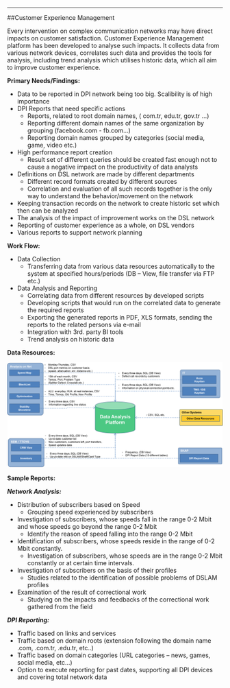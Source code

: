 - - -
##Customer Experience Management

Every intervention on complex communication networks may have direct impacts on customer satisfaction. Customer Experience Management platform has been developed to analyse such impacts. It collects data from various network devices, correlates such data and provides the tools for analysis, including trend analysis which utilises historic data, which all aim to improve customer experience. 

**Primary Needs/Findings:**

- Data to be reported in DPI network being too big. Scalibility is of high importance
- DPI Reports that need specific actions
	- Reports, related to root domain names, ( com.tr, edu.tr, gov.tr …)
	- Reporting different domain names of the same organization by grouping (facebook.com - fb.com...)
	- Reporting domain names grouped by categories (social media, game, video etc.)
- High performance report creation
	- Result set of different queries should be created fast enough not to cause a negative impact on the productivity of data analysts
- Definitions on DSL network are made by different departments
	- Different record formats created by different sources
	- Correlation and evaluation of all such records together is the only way to understand the behavior/movement on the network
- Keeping transaction records on the network to create historic set which then can be analyzed
- The analysis of the impact of improvement works on the DSL network
- Reporting of customer experience as a whole, on DSL vendors
- Various reports to support network planning 

**Work Flow:**

- Data Collection 
	- Transferring data from various data resources automatically to the system at specified hours/periods (DB – View, file transfer via FTP etc.)
- Data Analysis and Reporting
	- Correlating data from different resources by developed scripts
	- Developing scripts that would run on the correlated data to generate the required reports 
	- Exporting the generated reports in PDF, XLS formats, sending the reports to the related persons via e-mail
	- Integration with 3rd. party BI tools
	- Trend analysis on historic data  

**Data Resources:**  

![DataAnalysis](images/uploads/page/en/DataAnalysis.png)

**Sample Reports:**

***Network Analysis:***

- Distribution of subscribers based on Speed
	- Grouping speed experienced by subscribers
- Investigation of subscribers, whose speeds fall in the range 0-2 Mbit and whose speeds go beyond the range 0-2 Mbit
	- Identify the reason of speed falling into the range 0-2 Mbit 
- Identification of subscribers, whose speeds reside in the range of  0-2 Mbit constantly.
	- Investigation of subscribers, whose speeds are in the range 0-2 Mbit constantly or at certain time intervals.
- Investigation of subscribers on the basis of their profiles
	- Studies related to the identification of possible problems of DSLAM profiles 
- Examination of the result of correctional work 
	- Studying on the impacts and feedbacks of the correctional work gathered from the field

***DPI Reporting:***

- Traffic based on links and services
- Traffic based on domain roots (extension following the domain name .com, .com.tr, .edu.tr, etc..)
- Traffic based on domain categories (URL categories – news, games, social media, etc…)
- Option to execute reporting for past dates, supporting all DPI devices and covering total network data
 

